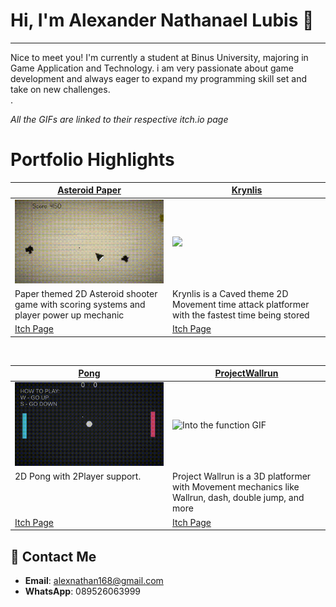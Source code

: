 # Hi, I'm Alexander Nathanael Lubis 👋
---
Nice to meet you! I'm currently a student at Binus University, majoring in Game Application and Technology. i am very passionate about game development and always eager to expand my programming skill set and take on new challenges. </br>.

*All the GIFs are linked to their respective itch.io page*

# Portfolio Highlights
<table width="100%">
  <thead>
    <tr>
      <th width="50%"><a href="https://alexnathan.itch.io/asteroid-paper">Asteroid Paper</a></th>
      <th width="50%"><a href="https://alexnathan.itch.io/krynlis">Krynlis</a></th>
    </tr>
    
  </thead>
  <tbody>
    <tr>
      <td><img src="https://github.com/Alexander-NL/Alexander-NL/blob/main/AsteroidPaper.gif"/></td>
      <td><img src="https://github.com/Alexander-NL/Alexander-NL/blob/main/2DSideScroller.gif"/></td>
    </tr>
    <tr>
      <td valign="text-top">Paper themed 2D Asteroid shooter game with scoring systems and player power up mechanic</td>
      <td valign="text-top">Krynlis is a Caved theme 2D Movement time attack platformer with the fastest time being stored </td>
    </tr>
    <tr>
      <td><a href="https://alexnathan.itch.io/asteroid-paper">Itch Page</a></td>
      <td><a href="https://alexnathan.itch.io/krynlis">Itch Page</a></td>
    </tr>
  </tbody>
</table>

<br>

<table width="100%">
  <thead>
    <tr>
      <th width="50%"><a href="https://alexnathan.itch.io/pong">Pong</a></th>
      <th width="50%"><a href="https://alexnathan.itch.io/project-wallrun">ProjectWallrun<a></th>
    </tr>
  </thead>
  <tbody>
    <tr>
      <td><img src="https://github.com/Alexander-NL/Alexander-NL/blob/main/Pong.gif" alt="Calces GIF"/></td>
      <td><img src="https://github.com/Alexander-NL/Alexander-NL/blob/main/3Dplatformer.gif" alt="Into the function GIF"/></td>
    </tr>
    <tr>
      <td valign="text-top">2D Pong with 2Player support.</td>
      <td valign="text-top">Project Wallrun is a 3D platformer with Movement mechanics like Wallrun, dash, double jump, and more </td>
    </tr>
    <tr>
      <td><a href="https://alexnathan.itch.io/pong">Itch Page</a></td>
      <td><a href="https://alexnathan.itch.io/project-wallrun">Itch Page</a></td>
    </tr>
  </tbody>
</table>

## 📩 Contact Me
- **Email**: alexnathan168@gmail.com
- **WhatsApp**: 089526063999
